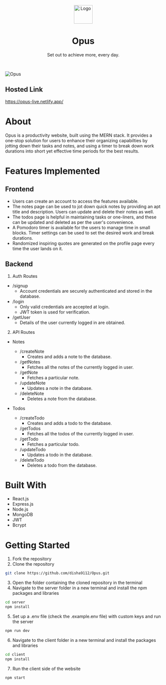 <div id="top"></div>

<div align="center">
  <a href="https://opus-live.netlify.app/">
    <img src="https://user-images.githubusercontent.com/78133928/173599867-44c5e4e9-3e40-4b05-b81d-fd26d4032c54.svg" alt="Logo" width="60" height="60">
  </a>

  <h1 align="center">Opus</h1>

  <p align="center">
    Set out to achieve more, every day.
  </p>
</div>

</br>

![Opus](https://user-images.githubusercontent.com/78133928/173618111-5a3c17f4-c606-41f2-955f-9901ad889061.png)

<!-- HOSTED LINK -->

## Hosted Link

https://opus-live.netlify.app/

<!-- ABOUT THE PROJECT -->

# About

Opus is a productivity website, built using the MERN stack. It provides a one-stop solution for users to enhance their organizing capabilties by jotting down their tasks and notes, and using a timer to break down work durations into short yet effective time periods for the best results.

<!-- FEATURES IMPLEMENTED -->

# Features Implemented

## Frontend

- Users can create an account to access the features available.
- The notes page can be used to jot down quick notes by providing an apt title and description. Users can update and delete their notes as well.
- The todos page is helpful in maintaining tasks or one-liners, and these can be updated and deleted as per the user's convenience.
- A Pomodoro timer is available for the users to manage time in small blocks. Timer settings can be used to set the desired work and break durations.
- Randomized inspiring quotes are generated on the profile page every time the user lands on it.

## Backend

1. Auth Routes

- /signup
  - Account credentials are securely authenticated and stored in the database.
- /login
  - Only valid credentials are accepted at login.
  - JWT token is used for verification.
- /getUser
  - Details of the user currently logged in are obtained.

2. API Routes

- Notes

  - /createNote
    - Creates and adds a note to the database.
  - /getNotes
    - Fetches all the notes of the currently logged in user.
  - /getNote
    - Fetches a particular note.
  - /updateNote
    - Updates a note in the database.
  - /deleteNote
    - Deletes a note from the database.

- Todos
  - /createTodo
    - Creates and adds a todo to the database.
  - /getTodos
    - Fetches all the todos of the currently logged in user.
  - /getTodo
    - Fetches a particular todo.
  - /updateTodo
    - Updates a todo in the database.
  - /deleteTodo
    - Deletes a todo from the database.

<!-- BUILT WITH -->

# Built With

- React.js
- Express.js
- Node.js
- MongoDB
- JWT
- Bcrypt

<!-- GETTING STARTED -->

# Getting Started

1. Fork the repository
2. Clone the repository

```sh
git clone https://github.com/disha9112/Opus.git
```

3. Open the folder containing the cloned repository in the terminal
4. Navigate to the server folder in a new terminal and  install the npm packages and libraries

```sh
cd server
npm install
```

5. Set up a .env file (check the .example.env file) with custom keys and run the server

```sh
npm run dev
```

6. Navigate to the client folder in a new terminal and install the packages and libraries

```sh
cd client
npm install
```

7. Run the client side of the website

```sh
npm start
```
